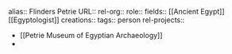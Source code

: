 alias:: Flinders Petrie
URL::
rel-org::
role::
fields:: [[Ancient Egypt]] [[Egyptologist]]
creations::
tags:: person
rel-projects::


- [[Petrie Museum of Egyptian Archaeology]]
-
